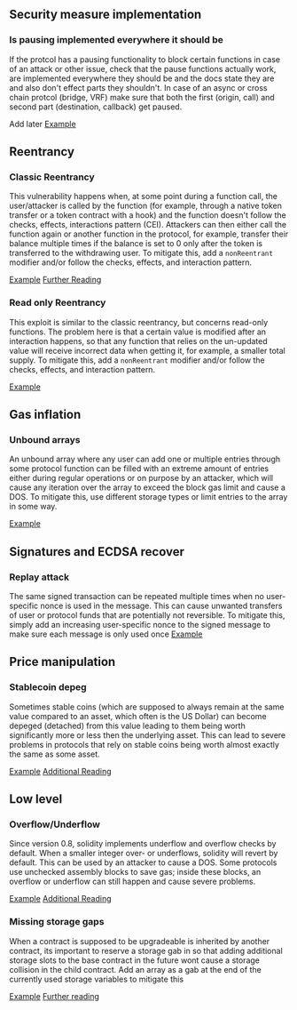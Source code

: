 
## Security measure implementation

### Is pausing implemented everywhere it should be 
If the protcol has a pausing functionality to block certain functions in case of an attack or other issue, check that the pause functions actually work, are implemented everywhere they should be and the docs state they are and also don't effect parts they shouldn't. In case of an async or cross chain protcol (bridge, VRF) make sure that both the first (origin, call) and second part (destination, callback) get paused.

Add later
[Example]()

## Reentrancy
### Classic Reentrancy
This vulnerability happens when, at some point during a function call, the user/attacker is called by the function (for example, through a native token transfer or a token contract with a hook) and the function doesn't follow the checks, effects, interactions pattern (CEI). Attackers can then either call the function again or another function in the protocol, for example, transfer their balance multiple times if the balance is  set to 0 only after the token is transferred to the withdrawing user. To mitigate this, add a `nonReentrant` modifier and/or follow the checks, effects, and interaction pattern.

[Example](https://solodit.cyfrin.io/issues/h-2-adversary-can-reenter-takeoverdebt-during-liquidation-to-steal-vault-funds-sherlock-real-wagmi-2-git)
[Further Reading](https://www.cyfrin.io/glossary/reentrancy)

### Read only Reentrancy
This exploit is similar to the classic reentrancy, but concerns read-only functions. The problem here is that a certain value is modified after an interaction happens, so that any function that relies on the un-updated value will receive incorrect data when getting it, for example, a smaller total supply. To mitigate this, add a `nonReentrant` modifier and/or follow the checks, effects, and interaction pattern.

[Example](https://solodit.cyfrin.io/issues/m-3-read-only-reentrancy-in-bondfixedtermteller-sherlock-bond-bond-protocol-git)

## Gas inflation
### Unbound arrays
An unbound array where any user can add one or multiple entries through some protocol function can be filled with an extreme amount of entries either during regular operations or on purpose by an attacker, which will cause any iteration over the array to exceed the block gas limit and cause a DOS. To mitigate this, use different storage types or limit entries to the array in some way.

[Example](https://solodit.cyfrin.io/issues/m-05-attacker-can-partially-dos-l1-operations-in-stakingmanager-by-making-huge-number-of-deposits-code4rena-kinetiq-kinetiq-git)

## Signatures and ECDSA recover
### Replay attack
The same signed transaction can be repeated multiple times when no user-specific nonce is used in the message. This can cause unwanted transfers of user or protocol funds that are potentially not reversible. To mitigate this, simply add an increasing user-specific nonce to the signed message to make sure each message is only used once
[Example](https://solodit.cyfrin.io/issues/m-3-signature-replay-attack-possible-on-updateworkerdeploymentconfigwithsig-in-blueprintcoresol-which-leads-to-users-lose-the-funds-sherlock-crestal-network-git)

## Price manipulation
### Stablecoin depeg
Sometimes stable coins (which are supposed to always remain at the same value compared to an asset, which often is the US Dollar) can become depeged (detached) from this value leading to them being worth significantly more or less then the underlying asset. This can lead to severe problems in protocols that rely on stable coins being worth almost exactly the same as some asset. 

[Example](https://solodit.cyfrin.io/issues/hard-coded-_price-can-become-stale-and-inaccurate-in-the-event-of-a-depeg-quantstamp-ensuro-strategy-vault-markdown)
[Additional Reading](https://www.coinbase.com/learn/crypto-basics/why-do-stablecoins-depeg)

## Low level
### Overflow/Underflow
Since version 0.8, solidity implements underflow and overflow checks by default. When a smaller integer over- or underflows, solidity will revert by default. This can be used by an attacker to cause a DOS. Some protocols use unchecked assembly blocks to save gas; inside these blocks, an overflow or underflow can still happen and cause severe problems.

[Example](https://github.com/sherlock-audit/2025-06-notional-exponent-judging/issues/186)
[Additional Reading](https://cryptoguide.dev/post/solidity-assembly-guide/)

### Missing storage gaps
When a contract is supposed to be upgradeable is inherited by another contract, its important to reserve a storage gab in so that adding additional storage slots to the base contract in the future wont cause a storage collision in the child contract. Add an array as a gab at the end of the currently used storage variables to mitigate this

[Example](https://solodit.cyfrin.io/issues/missing-gap-to-avoid-storage-collisions-zokyo-none-symbiosis-markdown)
[Further reading](https://docs.openzeppelin.com/upgrades-plugins/writing-upgradeable#storage-gaps)

